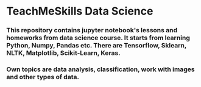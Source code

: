 # TeachMeSkills Data Science
### This repository contains jupyter notebook's lessons and homeworks from data science course. It starts from learning Python, Numpy, Pandas etc. There are Tensorflow, Sklearn, NLTK, Matplotlib, Scikit-Learn, Keras.
### Own topics are data analysis, classification, work with images and other types of data. 
